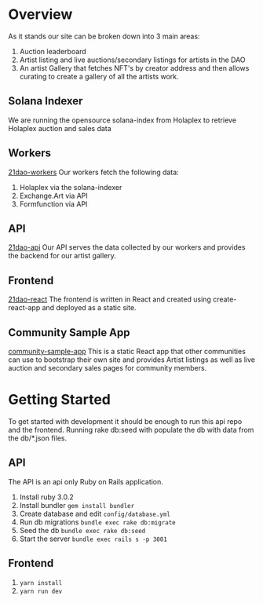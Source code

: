# Overview

As it stands our site can be broken down into 3 main areas:

1. Auction leaderboard
2. Artist listing and live auctions/secondary listings for artists in the DAO
3. An artist Gallery that fetches NFT's by creator address and then allows curating to create a gallery of all the artists work.

## Solana Indexer

We are running the opensource solana-index from Holaplex to retrieve Holaplex auction and sales data

## Workers

[21dao-workers](https://github.com/21dao/21dao-workers)
Our workers fetch the following data:

1. Holaplex via the solana-indexer
2. Exchange.Art via API
3. Formfunction via API

## API

[21dao-api](https://github.com/21dao/21dao-api)
Our API serves the data collected by our workers and provides the backend for our artist gallery.

## Frontend

[21dao-react](https://github.com/21dao/21dao-react)
The frontend is written in React and created using create-react-app and deployed as a static site.

## Community Sample App

[community-sample-app](https://github.com/21dao/community-sample-app)
This is a static React app that other communities can use to bootstrap their own site and provides Artist listings as well as live auction and secondary sales pages for community members.

# Getting Started

To get started with development it should be enough to run this api repo and the frontend. Running rake db:seed with populate the db with data from the db/\*.json files.

## API

The API is an api only Ruby on Rails application.

1. Install ruby 3.0.2
2. Install bundler `gem install bundler`
3. Create database and edit `config/database.yml`
4. Run db migrations `bundle exec rake db:migrate`
5. Seed the db `bundle exec rake db:seed`
6. Start the server `bundle exec rails s -p 3001`

## Frontend

1. `yarn install`
2. `yarn run dev`
